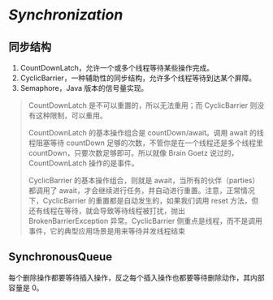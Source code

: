 # *Synchronization* 







## 同步结构

1. CountDownLatch，允许一个或多个线程等待某些操作完成。
2. CyclicBarrier，一种辅助性的同步结构，允许多个线程等待到达某个屏障。
3. Semaphore，Java 版本的信号量实现。



> CountDownLatch 是不可以重置的，所以无法重用；而 CyclicBarrier 则没有这种限制，可以重用。
>
> CountDownLatch 的基本操作组合是 countDown/await。调用 await 的线程阻塞等待 countDown 足够的次数，不管你是在一个线程还是多个线程里 countDown，只要次数足够即可。所以就像 Brain Goetz 说过的，CountDownLatch 操作的是事件。
>
> CyclicBarrier 的基本操作组合，则就是 await，当所有的伙伴（parties）都调用了 await，才会继续进行任务，并自动进行重置。注意，正常情况下，CyclicBarrier 的重置都是自动发生的，如果我们调用 reset 方法，但还有线程在等待，就会导致等待线程被打扰，抛出 BrokenBarrierException 异常。CyclicBarrier 侧重点是线程，而不是调用事件，它的典型应用场景是用来等待并发线程结束





## SynchronousQueue

​	每个删除操作都要等待插入操作，反之每个插入操作也都要等待删除动作，其内部容量是 0。











